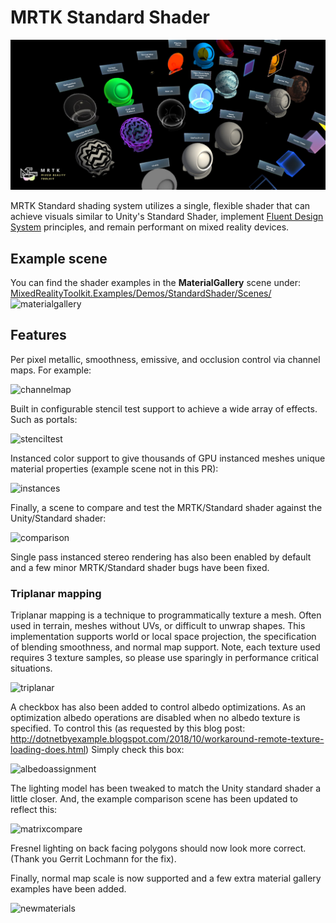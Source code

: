 # MRTK Standard Shader
![](../Documentation/Images/MRTKStandardShader/MRTK_StandardShader.jpg)

MRTK Standard shading system utilizes a single, flexible shader that can achieve visuals similar to Unity's Standard Shader, implement [Fluent Design System](https://www.microsoft.com/design/fluent/) principles, and remain performant on mixed reality devices.

## Example scene
You can find the shader examples in the **MaterialGallery** scene under:
[MixedRealityToolkit.Examples/Demos/StandardShader/Scenes/](/Assets/MixedRealityToolkit.Examples/Demos/StandardShader/Scenes)
![materialgallery](https://user-images.githubusercontent.com/13305729/36511641-4eceafac-171c-11e8-991f-40896f75e2ee.png)

## Features
Per pixel metallic, smoothness, emissive, and occlusion control via channel maps. For example:

![channelmap](https://user-images.githubusercontent.com/13305729/43346530-43e88a18-91a6-11e8-8a52-e1c1a60fd8c3.gif)

Built in configurable stencil test support to achieve a wide array of effects. Such as portals:

![stenciltest](https://user-images.githubusercontent.com/13305729/43346556-621f9bc0-91a6-11e8-90fa-0d4015003248.gif)

Instanced color support to give thousands of GPU instanced meshes unique material properties (example scene not in this PR):

![instances](https://user-images.githubusercontent.com/13305729/43346720-243d838e-91a7-11e8-82a3-cbb082052039.gif)

Finally, a scene to compare and test the MRTK/Standard shader against the Unity/Standard shader:

![comparison](https://user-images.githubusercontent.com/13305729/43346748-4640f754-91a7-11e8-927e-60ed4f98e010.gif)

Single pass instanced stereo rendering has also been enabled by default and a few minor MRTK/Standard shader bugs have been fixed.

### Triplanar mapping
Triplanar mapping is a technique to programmatically texture a mesh. Often used in terrain, meshes without UVs, or difficult to unwrap shapes. This implementation supports world or local space projection, the specification of blending smoothness, and normal map support. Note, each texture used requires 3 texture samples, so please use sparingly in performance critical situations.

![triplanar](https://user-images.githubusercontent.com/13305729/47942385-f9b71080-deae-11e8-8b4f-29a3594d8e96.gif)

A checkbox has also been added to control albedo optimizations. As an optimization albedo operations are disabled when no albedo texture is specified. To control this (as requested by this blog post: http://dotnetbyexample.blogspot.com/2018/10/workaround-remote-texture-loading-does.html) Simply check this box:

![albedoassignment](https://user-images.githubusercontent.com/13305729/47942430-28cd8200-deaf-11e8-8df7-d80a51485047.png)

The lighting model has been tweaked to match the Unity standard shader a little closer. And, the example comparison scene has been updated to reflect this:

![matrixcompare](https://user-images.githubusercontent.com/13305729/47942465-4ef32200-deaf-11e8-8a8b-f850d7eaf015.gif)

Fresnel lighting on back facing polygons should now look more correct. (Thank you Gerrit Lochmann for the fix).

Finally, normal map scale is now supported and a few extra material gallery examples have been added.

![newmaterials](https://user-images.githubusercontent.com/13305729/48226180-ec3cd300-e353-11e8-87f7-42b952a2c742.gif)

